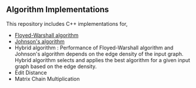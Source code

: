 ## Algorithm Implementations

This repository includes C++ implementations for,

* [Floyed-Warshall algorithm](https://en.wikipedia.org/wiki/Floyd%E2%80%93Warshall_algorithm)
* [Johnson's algorithm](https://en.wikipedia.org/wiki/Johnson%27s_algorithm)
* Hybrid algorithm : Performance of Floyed-Warshall algorithm and Johnson's algorithm depends on the edge density of the input graph. Hybrid algorithm selects and applies the best algorithm for a given input graph based on the edge density. 
* Edit Distance
* Matrix Chain Multiplication
